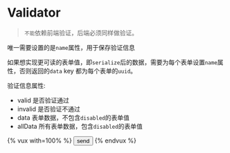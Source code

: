 # Validator


> `不能`依赖前端验证，后端必须同样做验证。

唯一需要设置的是`name`属性，用于保存验证信息

如果想实现更可读的表单值，即`serialize`后的数据，需要为每个表单设置`name`属性，否则返回的`data` key 都为每个表单的`uuid`。

验证信息属性:

+ valid 是否验证通过
+ invalid 是否验证不通过
+ data 表单数据，不包含`disabled`的表单值
+ allData 所有表单数据，包含`disabled`的表单值

{% vux with=100% %}
<validator name="demo">
  <input type="submit" value="send" v-if="$demo.valid">
</validator>
{% endvux %}